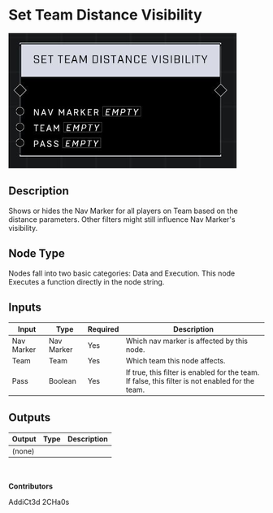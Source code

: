 # Set Team Distance Visibility
![](../../../.gitbook/assets/set-team-distance-visibility.JPG)
## Description
Shows or hides the Nav Marker for all players on Team based on the distance parameters. Other filters might still influence Nav Marker's visibility.

## Node Type
Nodes fall into two basic categories: Data and Execution. This node Executes a function directly in the node string.

## Inputs
| Input | Type | Required | Description |
|------------------|------------------|----------|--------------------------------------------------------------|
| Nav Marker | Nav Marker | Yes | Which nav marker is affected by this node. |
| Team | Team | Yes | Which team this node affects. |
| Pass | Boolean | Yes | If true, this filter is enabled for the team. If false, this filter is not enabled for the team. |

## Outputs
| Output | Type | Description |
|------------------|------------------|--------------------------------------------------------------|
| (none) | | |

\
\
**Contributors**

AddiCt3d 2CHa0s